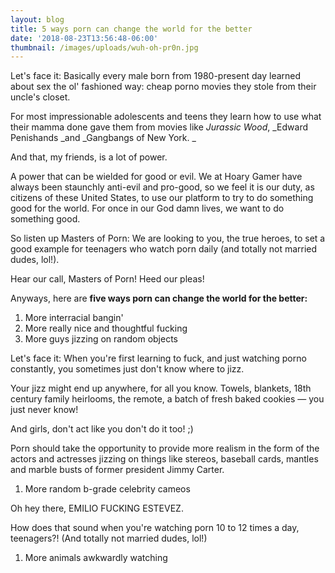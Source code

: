 ```yaml
---
layout: blog
title: 5 ways porn can change the world for the better
date: '2018-08-23T13:56:48-06:00'
thumbnail: /images/uploads/wuh-oh-pr0n.jpg
---
```

Let's face it: Basically every male born from 1980-present day learned about sex the ol' fashioned way: cheap porno movies they stole from their uncle's closet.

For most impressionable adolescents and teens they learn how to use what their mamma done gave them from movies like _Jurassic Wood_, _Edward Penishands _and _Gangbangs of New York. _

And that, my friends, is a lot of power. 

A power that can be wielded for good or evil. We at Hoary Gamer have always been staunchly anti-evil and pro-good, so we feel it is our duty, as citizens of these United States, to use our platform to try to do something good for the world. For once in our God damn lives, we want to do something good. 

So listen up Masters of Porn: We are looking to you, the true heroes, to set a good example for teenagers who watch porn daily (and totally not married dudes, lol!). 

Hear our call, Masters of Porn! Heed our pleas! 

Anyways, here are **five ways porn can change the world for the better:**

1. More interracial bangin'
2. More really nice and thoughtful fucking
3. More guys jizzing on random objects

Let's face it: When you're first learning to fuck, and just watching porno constantly, you sometimes just don't know where to jizz.

Your jizz might end up anywhere, for all you know. Towels, blankets, 18th century family heirlooms, the remote, a batch of fresh baked cookies — you just never know! 

And girls, don't act like you don't do it too! ;)

Porn should take the opportunity to provide more realism in the form of the actors and actresses jizzing on things like stereos, baseball cards, mantles and marble busts of former president Jimmy Carter.

1. More random b-grade celebrity cameos

Oh hey there, EMILIO FUCKING ESTEVEZ. 

How does that sound when you're watching porn 10 to 12 times a day, teenagers?! (And totally not married dudes, lol!)

1. More animals awkwardly watching
